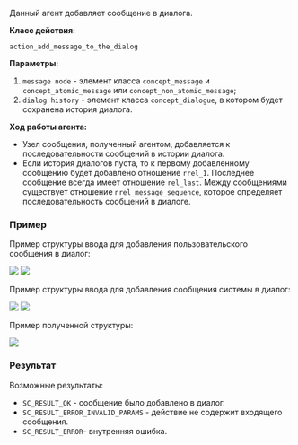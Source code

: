 Данный агент добавляет сообщение в диалога.

**Класс действия:**

`action_add_message_to_the_dialog`

**Параметры:**

1. `message node` - элемент класса `concept_message` и `concept_atomic_message` или `concept_non_atomic_message`;
2. `dialog history` - элемент класса `concept_dialogue`, в котором будет сохранена история диалога.

**Ход работы агента:**

* Узел сообщения, полученный агентом, добавляется к последовательности сообщений в истории диалога.
* Если история диалогов пуста, то к первому добавленному сообщению будет добавлено отношение `rrel_1`. Последнее сообщение всегда имеет отношение `rel_last`. Между сообщениями существует отношение `nrel_message_sequence`, которое определяет последовательность сообщений в диалоге.

### Пример

Пример структуры ввода для добавления пользовательского сообщения в диалог:

<img src="../images/addMessageToTheDialogAgentInputUser.png"></img>
<img src="../images/addMessageToTheDialogAgentInputDialogUser.png"></img>

Пример структуры ввода для добавления сообщения системы в диалог:

<img src="../images/addMessageToTheDialogAgentInputNika.png"></img>
<img src="../images/addMessageToTheDialogAgentInputDialogNika.png"></img>

Пример полученной структуры:

<img src="../images/addMessageToTheDialogAgentOutputDialog.png"></img>

### Результат

Возможные результаты:
 
* `SC_RESULT_OK` - сообщение было добавлено в диалог.
* `SC_RESULT_ERROR_INVALID_PARAMS` - действие не содержит входящего сообщения.
* `SC_RESULT_ERROR`- внутренняя ошибка.

